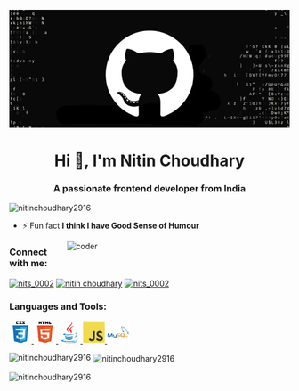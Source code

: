 ![logo](https://github.com/Nitinchoudhary2916/NIitinchoudhary2916/blob/main/Banner.webp)
<h1 align="center">Hi 👋, I'm Nitin Choudhary</h1>
<h3 align="center">A passionate frontend developer from India</h3>

<p align="left"> <img src="https://komarev.com/ghpvc/?username=nitinchoudhary2916&label=Profile%20views&color=0e75b6&style=flat" alt="nitinchoudhary2916" /> </p>

- ⚡ Fun fact **I think I have Good Sense of Humour**

<img align="right" alt="coder" width="400" src="https://cdn.hashnode.com/res/hashnode/image/upload/v1648657506206/DRT1LznNL.gif?w=1600&h=840&fit=crop&crop=entropy&auto=format,compress&gif-q=60&format=webm"> 

<h3 align="left">Connect with me:</h3>
<p align="left">
<a href="https://twitter.com/nits_0002" target="blank"><img align="center" src="https://raw.githubusercontent.com/rahuldkjain/github-profile-readme-generator/master/src/images/icons/Social/twitter.svg" alt="nits_0002" height="30" width="40" /></a>
<a href="https://linkedin.com/in/nitin choudhary" target="blank"><img align="center" src="https://raw.githubusercontent.com/rahuldkjain/github-profile-readme-generator/master/src/images/icons/Social/linked-in-alt.svg" alt="nitin choudhary" height="30" width="40" /></a>
<a href="https://instagram.com/nits_0002" target="blank"><img align="center" src="https://raw.githubusercontent.com/rahuldkjain/github-profile-readme-generator/master/src/images/icons/Social/instagram.svg" alt="nits_0002" height="30" width="40" /></a>
</p>

<h3 align="left">Languages and Tools:</h3>
<p align="left"> <a href="https://www.w3schools.com/css/" target="_blank" rel="noreferrer"> <img src="https://raw.githubusercontent.com/devicons/devicon/master/icons/css3/css3-original-wordmark.svg" alt="css3" width="40" height="40"/> </a> <a href="https://www.w3.org/html/" target="_blank" rel="noreferrer"> <img src="https://raw.githubusercontent.com/devicons/devicon/master/icons/html5/html5-original-wordmark.svg" alt="html5" width="40" height="40"/> </a> <a href="https://www.java.com" target="_blank" rel="noreferrer"> <img src="https://raw.githubusercontent.com/devicons/devicon/master/icons/java/java-original.svg" alt="java" width="40" height="40"/> </a> <a href="https://developer.mozilla.org/en-US/docs/Web/JavaScript" target="_blank" rel="noreferrer"> <img src="https://raw.githubusercontent.com/devicons/devicon/master/icons/javascript/javascript-original.svg" alt="javascript" width="40" height="40"/> </a> <a href="https://www.mysql.com/" target="_blank" rel="noreferrer"> <img src="https://raw.githubusercontent.com/devicons/devicon/master/icons/mysql/mysql-original-wordmark.svg" alt="mysql" width="40" height="40"/> </a> </p>

<p><img align="left" src="https://github-readme-stats.vercel.app/api/top-langs?username=nitinchoudhary2916&show_icons=true&locale=en&layout=compact" alt="nitinchoudhary2916" /></p>

<p>&nbsp;<img align="center" src="https://github-readme-stats.vercel.app/api?username=nitinchoudhary2916&show_icons=true&locale=en" alt="nitinchoudhary2916" /></p>

<p><img align="center" src="https://github-readme-streak-stats.herokuapp.com/?user=nitinchoudhary2916&" alt="nitinchoudhary2916" /></p>
